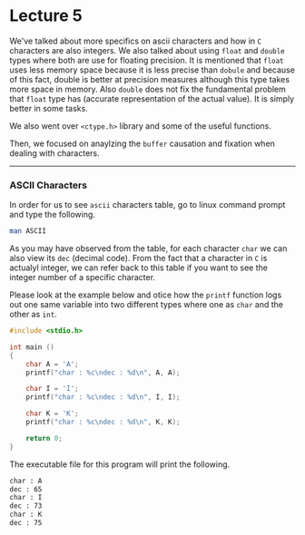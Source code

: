 # Lecture 5

We've talked about more specifics on ascii characters and how in `C` characters are also integers. We also talked about using `float` and `double` types where both are use for floating precision. It is mentioned that `float` uses less memory space because it is less precise than `dobule` and because of this fact, double is better at precision measures although this type takes more space in memory. Also `double` does not fix the fundamental problem that `float` type has (accurate representation of the actual value). It is simply better in some tasks.

We also went over `<ctype.h>` library and some of the useful functions.

Then, we focused on anaylzing the `buffer` causation and fixation when dealing with characters.

---

### ASCII Characters

In order for us to see `ascii` characters table, go to linux command prompt and type the following.

```bash
man ASCII
```

As you may have observed from the table, for each character `char` we can also view its `dec` (decimal code). From the fact that a character in `C` is actualyl integer, we can refer back to this table if you want to see the integer number of a specific character.

Please look at the example below and otice how the `printf` function logs out one same variable into two different types where one as `char` and the other as `int`.

```c
#include <stdio.h>

int main ()
{
    char A = 'A';
    printf("char : %c\ndec : %d\n", A, A);

    char I = 'I';
    printf("char : %c\ndec : %d\n", I, I);

    char K = 'K';
    printf("char : %c\ndec : %d\n", K, K);

    return 0;
}
```

The executable file for this program will print the following.

```bash
char : A
dec : 65
char : I
dec : 73
char : K
dec : 75
```
